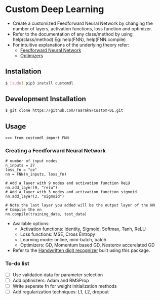 # Custom Deep Learning
* Create a customized Feedforward Neural Network by changing the number of layers, activation functions, loss function and optimizer.
* Refer to the documentation of any class/method by using help(class/method) Eg: help(FNN), help(FNN.compile)
* For intuitive explanations of the underlying theory refer:
   * [Feedforward Neural Network](https://github.com/Taarak9/Neural-Networks/blob/master/Feedforward%20Neural%20Network/README.md)
   * [Optimizers](https://github.com/Taarak9/Neural-Networks/blob/master/Optimizers/README.md)

## Installation
```bash
$ [sudo] pip3 install customdl
``` 
## Development Installation
```bash
$ git clone https://github.com/Taarak9/Custom-DL.git
```
## Usage
```python3
>>> from customdl import FNN
```
### Creating a Feedforward Neural Network
```python3
# number of input nodes
n_inputs = 27
loss_fn = "ce"
nn = FNN(n_inputs, loss_fn)

# Add a layer with 9 nodes and activation function ReLU
nn.add_layer(9, "relu")
# Add a layer with 3 nodes and activation function sigmoid
nn.add_layer(3, "sigmoid")

# Note the last layer you added will be the output layer of the NN
# Compile the nn
nn.compile(training_data, test_data)
```
* Available options:
    * Activation functions: Identity, Sigmoid, Softmax, Tanh, ReLU
    * Loss functions: MSE, Cross Entropy
    * Learning mode: online, mini-batch, batch
    * Optimizers: GD, Momentum based GD, Nesterov accerelated GD  
* Refer to the [Handwritten digit recognizer](https://github.com/Taarak9/Handwritten-Digit-Recognition/blob/main/src/FNN/hdr_fnn.ipynb) built using this package.

### To-do list
* [ ] Use validation data for parameter selection
* [ ] Add optimizers: Adam and RMSProp
* [ ] Write seperate fn for weight initialization methods
* [ ] Add regularization techniques: L1, L2, dropout
